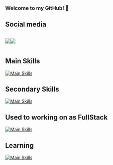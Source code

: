### Welcome to my GitHub! 👋
<!-- 
![Italo GitHub stats](https://github-readme-stats.vercel.app/api?username=italosaager&show_icons=true&theme=radical)
-->
## Social media
<div style="display: flex">
  <p align="center">
  <a href="https://www.linkedin.com/in/italosaager/">
    <img src="https://skillicons.dev/icons?i=linkedin" />
  </a>
</p>
<p align="center">
  <a href="https://www.instagram.com/italosaager/">
    <img src="https://skillicons.dev/icons?i=instagram" />
  </a>
</p>
</div>

## Main Skills
[![Main Skills](https://skillicons.dev/icons?i=html,css,js,ts,nodejs,postgres,postman,docker,gitlab,github)](https://skillicons.dev)

## Secondary Skills
[![Main Skills](https://skillicons.dev/icons?i=py,java)](https://skillicons.dev)

## Used to working on as FullStack
[![Main Skills](https://skillicons.dev/icons?i=react,angular,express)](https://skillicons.dev)

## Learning
[![Main Skills](https://skillicons.dev/icons?i=spring,django,aws)](https://skillicons.dev)
